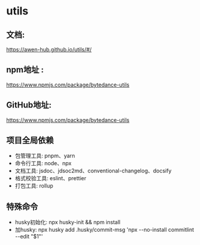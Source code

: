 # utils

## 文档: 
https://awen-hub.github.io/utils/#/

## npm地址 : 
https://www.npmjs.com/package/bytedance-utils

## GitHub地址:
https://www.npmjs.com/package/bytedance-utils

## 项目全局依赖
* 包管理工具: pnpm、yarn
* 命令行工具: node、npx
* 文档工具: jsdoc、jdsoc2md、conventional-changelog、docsify
* 格式校验工具: eslint、prettier
* 打包工具: rollup

## 特殊命令
* husky初始化: npx husky-init && npm install 
* 加husky: npx husky add .husky/commit-msg 'npx --no-install commitlint --edit "$1"'
